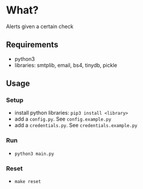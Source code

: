 
# What?
Alerts given a certain check

## Requirements
- python3 
- libraries: smtplib, email, bs4, tinydb, pickle

## Usage
### Setup
- install python libraries: `pip3 install <library>`
- add a `config.py`. See `config.example.py`
- add a `credentials.py`. See `credentials.example.py`
### Run
- `python3 main.py`
### Reset
- `make reset`

